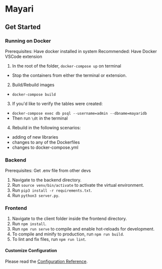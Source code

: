 # Mayari

## Get Started

### Running on Docker
Prerequisites: Have docker installed in system
Recommended: Have Docker VSCode extension

1. In the root of the folder, ```docker-compose up``` on terminal
- Stop the containers from either the terminal or extension.
2. Build/Rebuild images 
- ```docker-compose build```

3. If you'd like to verify the tables were created:
- ```docker-compose exec db psql --username=admin --dbname=mayaridb```
- Then run ```\dt``` in the terminal

4. Rebuild in the following scenarios:
- adding of new libraries
- changes to any of the Dockerfiles
- changes to docker-compose.yml

### Backend
Prerequisites: Get .env file from other devs
1. Navigate to the backend directory.
2. Run `source venv/bin/activate` to activate the virtual environment.
3. Run `pip3 install -r requirements.txt`.
4. Run `python3 server.py`.

### Frontend
1. Navigate to the client folder inside the frontend directory.
2. Run `npm install`.
3. Run `npm run serve` to compile and enable hot-reloads for development.
4. To compile and minify to production, run `npm run build`.
5. To lint and fix files, run `npm run lint`.


#### Customize Configuration
Please read the [Configuration Reference](https://cli.vuejs.org/config/).
